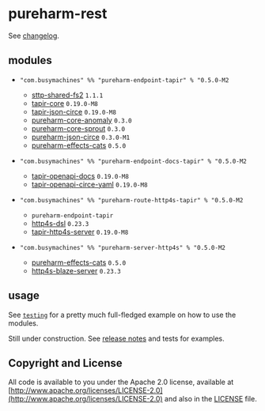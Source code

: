 # pureharm-rest

See [changelog](./CHANGELOG.md).

## modules

- `"com.busymachines" %% "pureharm-endpoint-tapir" % "0.5.0-M2`

  - [sttp-shared-fs2](https://github.com/softwaremill/sttp-shared/releases) `1.1.1`
  - [tapir-core](https://github.com/softwaremill/tapir/releases) `0.19.0-M8`
  - [tapir-json-circe](https://github.com/softwaremill/tapir/releases) `0.19.0-M8`
  - [pureharm-core-anomaly](https://github.com/busymachines/pureharm-core/releases) `0.3.0`
  - [pureharm-core-sprout](https://github.com/busymachines/pureharm-core/releases) `0.3.0`
  - [pureharm-json-circe](https://github.com/busymachines/pureharm-json-circe/releases) `0.3.0-M1`
  - [pureharm-effects-cats](https://github.com/busymachines/pureharm-effects-cats/releases) `0.5.0`

- `"com.busymachines" %% "pureharm-endpoint-docs-tapir" % "0.5.0-M2`

  - [tapir-openapi-docs](https://github.com/softwaremill/tapir/releases) `0.19.0-M8`
  - [tapir-openapi-circe-yaml](https://github.com/softwaremill/tapir/releases) `0.19.0-M8`

- `"com.busymachines" %% "pureharm-route-http4s-tapir" % "0.5.0-M2`

  - `pureharm-endpoint-tapir`
  - [http4s-dsl](https://github.com/http4s/http4s/releases) `0.23.3`
  - [tapir-http4s-server](https://github.com/softwaremill/tapir/releases) `0.19.0-M8`

- `"com.busymachines" %% "pureharm-server-http4s" % "0.5.0-M2`
  - [pureharm-effects-cats](https://github.com/busymachines/pureharm-effects-cats/releases) `0.5.0`
  - [http4s-blaze-server](https://github.com/http4s/http4s/releases) `0.23.3`

## usage

See [`testing`](./testing) for a pretty much full-fledged example on how to use the modules.

Still under construction. See [release notes](https://github.com/busymachines/pureharm-rest/releases) and tests for examples.

## Copyright and License

All code is available to you under the Apache 2.0 license, available
at [http://www.apache.org/licenses/LICENSE-2.0](http://www.apache.org/licenses/LICENSE-2.0) and also in
the [LICENSE](./LICENSE) file.
